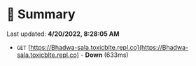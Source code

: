 # 📖 Summary
Last updated: **4/20/2022, 8:28:05 AM**

- `GET` [https://Bhadwa-sala.toxicblte.repl.co](https://Bhadwa-sala.toxicblte.repl.co) - **Down** (633ms)
